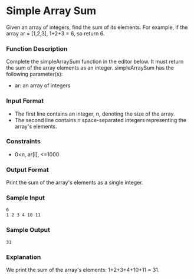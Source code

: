 # Simple Array Sum
Given an array of integers, find the sum of its elements.
For example, if the array ar = [1,2,3], 1+2+3 = 6, so return 6.

### Function Description
Complete the simpleArraySum function in the editor below. It must return the sum of the array elements as an integer.
simpleArraySum has the following parameter(s):
* ar: an array of integers

### Input Format
* The first line contains an integer, n, denoting the size of the array.
* The second line contains n space-separated integers representing the array's elements.

### Constraints
* 0<n, ar[i], <=1000

### Output Format
Print the sum of the array's elements as a single integer.

### Sample Input
```
6
1 2 3 4 10 11
```

### Sample Output
```
31
```

### Explanation
We print the sum of the array's elements: 1+2+3+4+10+11 = 31. 


